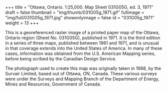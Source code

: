 +++
title = "Ottawa, Ontario. 1:25,000. Map Sheet 031G05G, ed. 3, 1971"
draft = false
thumbnail = "img/thumb/031G05g_1971.gif"
fullimage = "img/full/031G05g_1971.jpg"
showonlyimage = false
id = "031G05g_1971"
weight = 13
+++

This is a georeferenced raster image of a printed paper map of the Ottawa, Ontario region (Sheet No. 031G05G), published in 1971. It is the third edition in a series of three maps, published between 1961 and 1971, and is unusual in that coverage extends into the United States of America. In many of these cases, information was obtained from the U.S. American Mapping series, before being scribed by the Canadian Design Service.
<!--more-->

The photograph used to create this map was originally taken in 1968, by the Survair Limited, based out of Ottawa, ON, Canada. These various surveys were under the Surveys and Mapping Branch of the Department of Energy, Mines and Resources, Government of Canada.

<!-- [View in Scholars GeoPortal](http://geo.scholarsportal.info/#r/details/_uri@=) | [Download original](http://geo.scholarsportal.info/proxy.html?http:__maps.scholarsportal.info/files/images/OpenContent/) -->